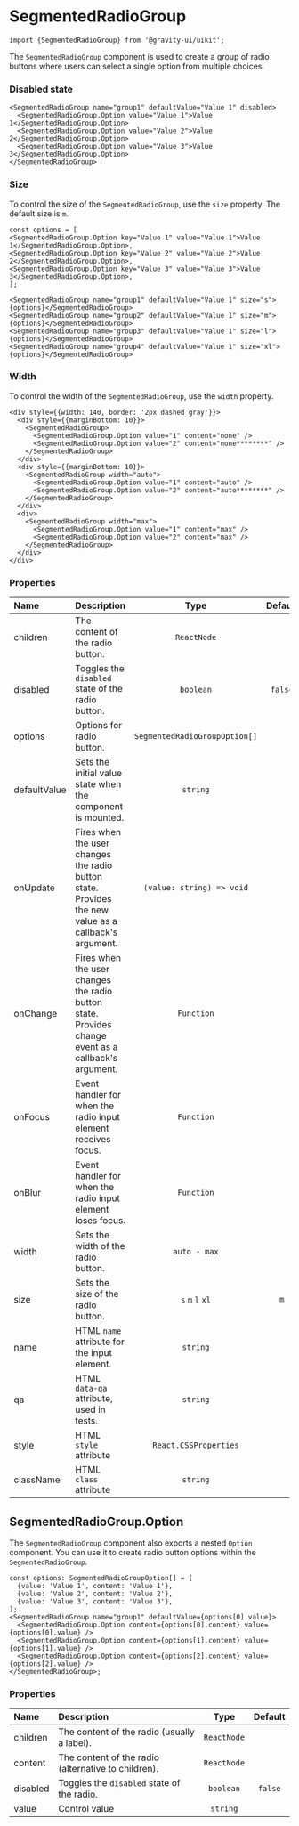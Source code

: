 <!--GITHUB_BLOCK-->

# SegmentedRadioGroup

<!--/GITHUB_BLOCK-->

```tsx
import {SegmentedRadioGroup} from '@gravity-ui/uikit';
```

The `SegmentedRadioGroup` component is used to create a group of radio buttons where users can select a single option from multiple choices.

### Disabled state

<!--LANDING_BLOCK

<ExampleBlock
  code={`
<SegmentedRadioGroup name="group1" defaultValue="Value 1" disabled>
    <SegmentedRadioGroup.Option value="Value 1">Value 1</SegmentedRadioGroup.Option>
    <SegmentedRadioGroup.Option value="Value 2">Value 2</SegmentedRadioGroup.Option>
    <SegmentedRadioGroup.Option value="Value 3">Value 3</SegmentedRadioGroup.Option>
</SegmentedRadioGroup>;
`}
>
  <UIKit.SegmentedRadioGroup name="group1" defaultValue="Value 1" disabled>
    <UIKit.SegmentedRadioGroup.Option value="Value 1">Value 1</UIKit.SegmentedRadioGroup.Option>
    <UIKit.SegmentedRadioGroup.Option value="Value 2">Value 2</UIKit.SegmentedRadioGroup.Option>
    <UIKit.SegmentedRadioGroup.Option value="Value 3">Value 3</UIKit.SegmentedRadioGroup.Option>
  </UIKit.SegmentedRadioGroup>
</ExampleBlock>

LANDING_BLOCK-->

<!--GITHUB_BLOCK-->

```tsx
<SegmentedRadioGroup name="group1" defaultValue="Value 1" disabled>
  <SegmentedRadioGroup.Option value="Value 1">Value 1</SegmentedRadioGroup.Option>
  <SegmentedRadioGroup.Option value="Value 2">Value 2</SegmentedRadioGroup.Option>
  <SegmentedRadioGroup.Option value="Value 3">Value 3</SegmentedRadioGroup.Option>
</SegmentedRadioGroup>
```

<!--/GITHUB_BLOCK-->

### Size

To control the size of the `SegmentedRadioGroup`, use the `size` property. The default size is `m`.

<!--LANDING_BLOCK

<ExampleBlock
  code={`
const options = [
<SegmentedRadioGroup.Option key="Value 1" value="Value 1">Value 1</SegmentedRadioGroup.Option>,
<SegmentedRadioGroup.Option key="Value 2" value="Value 2">Value 2</SegmentedRadioGroup.Option>,
<SegmentedRadioGroup.Option key="Value 3" value="Value 3">Value 3</SegmentedRadioGroup.Option>,
];

<SegmentedRadioGroup name="group1" defaultValue="Value 1" size="s">{options}</SegmentedRadioGroup>
<SegmentedRadioGroup name="group2" defaultValue="Value 1" size="m">{options}</SegmentedRadioGroup>
<SegmentedRadioGroup name="group3" defaultValue="Value 1" size="l">{options}</SegmentedRadioGroup>
<SegmentedRadioGroup name="group4" defaultValue="Value 1" size="xl">{options}</SegmentedRadioGroup>
`}
>
  <div style={{display: 'grid', justifyItems: 'center', gap: 10}}>
    <UIKit.SegmentedRadioGroup name="group1" defaultValue="Value 1" size="s">
      <UIKit.SegmentedRadioGroup.Option value="Value 1">Value 1</UIKit.SegmentedRadioGroup.Option>
      <UIKit.SegmentedRadioGroup.Option value="Value 2">Value 2</UIKit.SegmentedRadioGroup.Option>
      <UIKit.SegmentedRadioGroup.Option value="Value 3">Value 3</UIKit.SegmentedRadioGroup.Option>
    </UIKit.SegmentedRadioGroup>
    <UIKit.SegmentedRadioGroup name="group2" defaultValue="Value 1" size="m">
      <UIKit.SegmentedRadioGroup.Option value="Value 1">Value 1</UIKit.SegmentedRadioGroup.Option>
      <UIKit.SegmentedRadioGroup.Option value="Value 2">Value 2</UIKit.SegmentedRadioGroup.Option>
      <UIKit.SegmentedRadioGroup.Option value="Value 3">Value 3</UIKit.SegmentedRadioGroup.Option>
    </UIKit.SegmentedRadioGroup>
    <UIKit.SegmentedRadioGroup name="group3" defaultValue="Value 1" size="l">
      <UIKit.SegmentedRadioGroup.Option value="Value 1">Value 1</UIKit.SegmentedRadioGroup.Option>
      <UIKit.SegmentedRadioGroup.Option value="Value 2">Value 2</UIKit.SegmentedRadioGroup.Option>
      <UIKit.SegmentedRadioGroup.Option value="Value 3">Value 3</UIKit.SegmentedRadioGroup.Option>
    </UIKit.SegmentedRadioGroup>
    <UIKit.SegmentedRadioGroup name="group4" defaultValue="Value 1" size="xl">
      <UIKit.SegmentedRadioGroup.Option value="Value 1">Value 1</UIKit.SegmentedRadioGroup.Option>
      <UIKit.SegmentedRadioGroup.Option value="Value 2">Value 2</UIKit.SegmentedRadioGroup.Option>
      <UIKit.SegmentedRadioGroup.Option value="Value 3">Value 3</UIKit.SegmentedRadioGroup.Option>
    </UIKit.SegmentedRadioGroup>
  </div>
</ExampleBlock>

LANDING_BLOCK-->

<!--GITHUB_BLOCK-->

```tsx
const options = [
<SegmentedRadioGroup.Option key="Value 1" value="Value 1">Value 1</SegmentedRadioGroup.Option>,
<SegmentedRadioGroup.Option key="Value 2" value="Value 2">Value 2</SegmentedRadioGroup.Option>,
<SegmentedRadioGroup.Option key="Value 3" value="Value 3">Value 3</SegmentedRadioGroup.Option>,
];

<SegmentedRadioGroup name="group1" defaultValue="Value 1" size="s">{options}</SegmentedRadioGroup>
<SegmentedRadioGroup name="group2" defaultValue="Value 1" size="m">{options}</SegmentedRadioGroup>
<SegmentedRadioGroup name="group3" defaultValue="Value 1" size="l">{options}</SegmentedRadioGroup>
<SegmentedRadioGroup name="group4" defaultValue="Value 1" size="xl">{options}</SegmentedRadioGroup>
```

<!--/GITHUB_BLOCK-->

### Width

To control the width of the `SegmentedRadioGroup`, use the `width` property.

<!--LANDING_BLOCK

<ExampleBlock
  code={`
<div style={{width: 140, border: '2px dashed gray'}}>
  <div style={{marginBottom: 10}}>
    <SegmentedRadioGroup>
      <SegmentedRadioGroup.Option value="1" content="none" />
      <SegmentedRadioGroup.Option value="2" content="none********" />
    </SegmentedRadioGroup>
  </div>
  <div style={{marginBottom: 10}}>
    <SegmentedRadioGroup width="auto">
      <SegmentedRadioGroup.Option value="1" content="auto" />
      <SegmentedRadioGroup.Option value="2" content="auto********" />
    </SegmentedRadioGroup>
  </div>
  <div>
    <SegmentedRadioGroup width="max">
      <SegmentedRadioGroup.Option value="1" content="max" />
      <SegmentedRadioGroup.Option value="2" content="max" />
    </SegmentedRadioGroup>
  </div>
</div>
`}
>
<div style={{width: 140, border: '2px dashed gray'}}>
 <div style={{marginBottom: 10}}>
    <UIKit.SegmentedRadioGroup>
      <UIKit.SegmentedRadioGroup.Option value="1" content="none" />
      <UIKit.SegmentedRadioGroup.Option value="2" content="none********" />
    </UIKit.SegmentedRadioGroup>
  </div>
  <div style={{marginBottom: 10}}>
    <UIKit.SegmentedRadioGroup width="auto">
      <UIKit.SegmentedRadioGroup.Option value="1" content="auto" />
      <UIKit.SegmentedRadioGroup.Option value="2" content="auto********" />
    </UIKit.SegmentedRadioGroup>
  </div>
  <div>
    <UIKit.SegmentedRadioGroup width="max">
      <UIKit.SegmentedRadioGroup.Option value="1" content="max" />
      <UIKit.SegmentedRadioGroup.Option value="2" content="max" />
    </UIKit.SegmentedRadioGroup>
  </div>
</div>
</ExampleBlock>

LANDING_BLOCK-->

<!--GITHUB_BLOCK-->

```tsx
<div style={{width: 140, border: '2px dashed gray'}}>
  <div style={{marginBottom: 10}}>
    <SegmentedRadioGroup>
      <SegmentedRadioGroup.Option value="1" content="none" />
      <SegmentedRadioGroup.Option value="2" content="none********" />
    </SegmentedRadioGroup>
  </div>
  <div style={{marginBottom: 10}}>
    <SegmentedRadioGroup width="auto">
      <SegmentedRadioGroup.Option value="1" content="auto" />
      <SegmentedRadioGroup.Option value="2" content="auto********" />
    </SegmentedRadioGroup>
  </div>
  <div>
    <SegmentedRadioGroup width="max">
      <SegmentedRadioGroup.Option value="1" content="max" />
      <SegmentedRadioGroup.Option value="2" content="max" />
    </SegmentedRadioGroup>
  </div>
</div>
```

<!--/GITHUB_BLOCK-->

### Properties

| Name         | Description                                                                                          |             Type              | Default |
| :----------- | :--------------------------------------------------------------------------------------------------- | :---------------------------: | :-----: |
| children     | The content of the radio button.                                                                     |          `ReactNode`          |         |
| disabled     | Toggles the `disabled` state of the radio button.                                                    |           `boolean`           | `false` |
| options      | Options for radio button.                                                                            | `SegmentedRadioGroupOption[]` |         |
| defaultValue | Sets the initial value state when the component is mounted.                                          |           `string`            |         |
| onUpdate     | Fires when the user changes the radio button state. Provides the new value as a callback's argument. |   `(value: string) => void`   |         |
| onChange     | Fires when the user changes the radio button state. Provides change event as a callback's argument.  |          `Function`           |         |
| onFocus      | Event handler for when the radio input element receives focus.                                       |          `Function`           |         |
| onBlur       | Event handler for when the radio input element loses focus.                                          |          `Function`           |         |
| width        | Sets the width of the radio button.                                                                  |         `auto - max`          |         |
| size         | Sets the size of the radio button.                                                                   |       `s` `m` `l` `xl`        |   `m`   |
| name         | HTML `name` attribute for the input element.                                                         |           `string`            |         |
| qa           | HTML `data-qa` attribute, used in tests.                                                             |           `string`            |         |
| style        | HTML `style` attribute                                                                               |     `React.CSSProperties`     |         |
| className    | HTML `class` attribute                                                                               |           `string`            |         |

## SegmentedRadioGroup.Option

The `SegmentedRadioGroup` component also exports a nested `Option` component. You can use it to create radio button options within the `SegmentedRadioGroup`.

<!--LANDING_BLOCK

<ExampleBlock
  code={`
const options: SegmentedRadioGroupOption[] = [
  {value: 'Value 1', content: 'Value 1'},
  {value: 'Value 2', content: 'Value 2'},
  {value: 'Value 3', content: 'Value 3'},
];
<SegmentedRadioGroup name="group1" defaultValue={options[0].value}>
  <SegmentedRadioGroup.Option content={options[0].content} value={options[0].value} />
  <SegmentedRadioGroup.Option content={options[1].content} value={options[1].value} />
  <SegmentedRadioGroup.Option content={options[2].content} value={options[2].value} />
</RadioGroup>
`}
>
<UIKit.SegmentedRadioGroup name="group1" defaultValue="Value 1">
  <UIKit.SegmentedRadioGroup.Option content="Value 1" value="Value 1" />
  <UIKit.SegmentedRadioGroup.Option content="Value 2" value="Value 2" />
  <UIKit.SegmentedRadioGroup.Option content="Value 3" value="Value 3" />
</UIKit.SegmentedRadioGroup>
</ExampleBlock>

LANDING_BLOCK-->

<!--GITHUB_BLOCK-->

```tsx
const options: SegmentedRadioGroupOption[] = [
  {value: 'Value 1', content: 'Value 1'},
  {value: 'Value 2', content: 'Value 2'},
  {value: 'Value 3', content: 'Value 3'},
];
<SegmentedRadioGroup name="group1" defaultValue={options[0].value}>
  <SegmentedRadioGroup.Option content={options[0].content} value={options[0].value} />
  <SegmentedRadioGroup.Option content={options[1].content} value={options[1].value} />
  <SegmentedRadioGroup.Option content={options[2].content} value={options[2].value} />
</SegmentedRadioGroup>;
```

<!--/GITHUB_BLOCK-->

### Properties

| Name     | Description                                         |    Type     | Default |
| :------- | :-------------------------------------------------- | :---------: | :-----: |
| children | The content of the radio (usually a label).         | `ReactNode` |         |
| content  | The content of the radio (alternative to children). | `ReactNode` |         |
| disabled | Toggles the `disabled` state of the radio.          |  `boolean`  | `false` |
| value    | Control value                                       |  `string`   |         |
